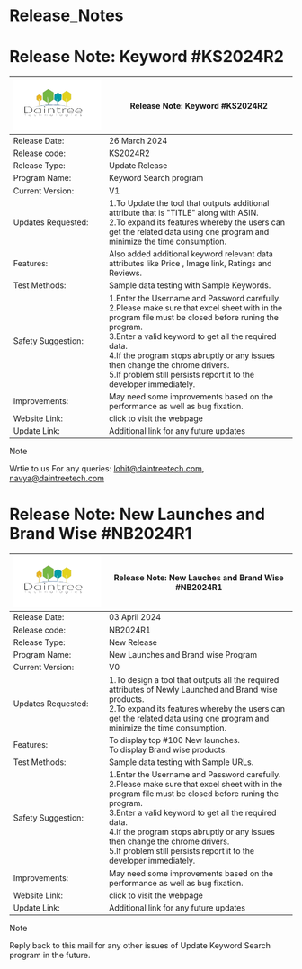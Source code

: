 # Release_Notes
#
# Release Note: Keyword #KS2024R2  

|![My Image](LOGO-removebg-preview.png "My Image")       | Release Note: Keyword #KS2024R2  |
| -------------       | ------------- |
| Release Date:       | 26 March 2024 |
| Release code:	      | KS2024R2  |
| Release Type:	      | Update Release |
| Program Name:       | Keyword Search program |
| Current Version:    |	V1 |
| Updates Requested:  | 1.To Update the tool that outputs additional attribute that is "TITLE" along with ASIN.<br> 2.To expand its features whereby the users can get the related data using one program and minimize the time consumption.|
| Features:	          | Also added additional keyword relevant data attributes like Price , Image link, Ratings and Reviews.|
| Test Methods:	      | Sample data testing with Sample Keywords. |
| Safety Suggestion:  | 1.Enter the Username and Password carefully. <br> 2.Please make sure that excel sheet with in the program file must be closed before runing the program. <br> 3.Enter a valid keyword to get all the required data. <br> 4.If the program stops abruptly or any issues then change the chrome drivers. <br> 5.If problem still persists report it to the developer immediately. |
| Improvements:	      | May need some improvements based on the performance as well as bug fixation.|
| Website Link:	      | click to visit the webpage |
| Update Link:	      | Additional link for any future updates |

> [!NOTE]           
> Wrtie to us
> For any queries:
> lohit@daintreetech.com, navya@daintreetech.com

#
# Release Note: New Launches and Brand Wise #NB2024R1  

|![My Image](LOGO-removebg-preview.png "My Image")       | Release Note: New Lauches and Brand Wise #NB2024R1  |
| -------------       | ------------- |
| Release Date:       | 03 April 2024|
| Release code:	      | 	NB2024R1  |
| Release Type:	      | 	New Release |
| Program Name:       | New Launches and Brand wise Program |
| Current Version:    |	V0 |
| Updates Requested:  |1.To design a tool that outputs all the required attributes of Newly Launched and Brand wise products.<br> 2.To expand its features whereby the users can get the related data using one program and minimize the time consumption.|
| Features:	          | To display top #100 New launches. <br> To display Brand wise products.|
| Test Methods:	      | Sample data testing with Sample URLs. |
| Safety Suggestion:  | 1.Enter the Username and Password carefully. <br> 2.Please make sure that excel sheet with in the program file must be closed before runing the program. <br> 3.Enter a valid keyword to get all the required data. <br> 4.If the program stops abruptly or any issues then change the chrome drivers. <br> 5.If problem still persists report it to the developer immediately. |
| Improvements:	      | May need some improvements based on the performance as well as bug fixation.|
| Website Link:	      | click to visit the webpage |
| Update Link:	      | Additional link for any future updates |

> [!NOTE]           
> Reply back to this mail for any other issues of Update Keyword Search program in the future.



 
